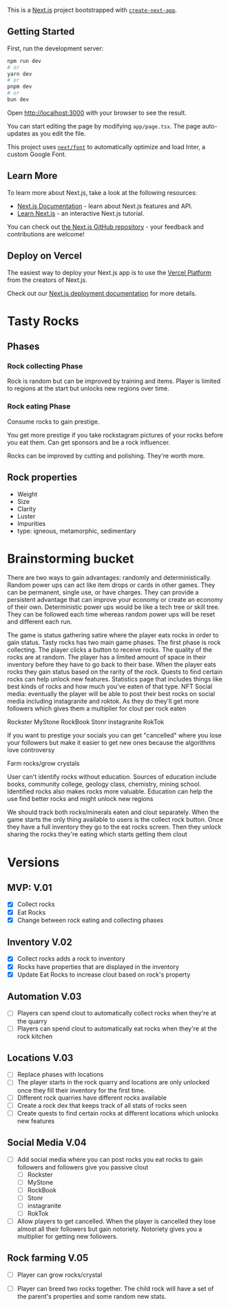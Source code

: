 This is a [Next.js](https://nextjs.org/) project bootstrapped with [`create-next-app`](https://github.com/vercel/next.js/tree/canary/packages/create-next-app).

## Getting Started

First, run the development server:

```bash
npm run dev
# or
yarn dev
# or
pnpm dev
# or
bun dev
```

Open [http://localhost:3000](http://localhost:3000) with your browser to see the result.

You can start editing the page by modifying `app/page.tsx`. The page auto-updates as you edit the file.

This project uses [`next/font`](https://nextjs.org/docs/basic-features/font-optimization) to automatically optimize and load Inter, a custom Google Font.

## Learn More

To learn more about Next.js, take a look at the following resources:

- [Next.js Documentation](https://nextjs.org/docs) - learn about Next.js features and API.
- [Learn Next.js](https://nextjs.org/learn) - an interactive Next.js tutorial.

You can check out [the Next.js GitHub repository](https://github.com/vercel/next.js/) - your feedback and contributions are welcome!

## Deploy on Vercel

The easiest way to deploy your Next.js app is to use the [Vercel Platform](https://vercel.com/new?utm_medium=default-template&filter=next.js&utm_source=create-next-app&utm_campaign=create-next-app-readme) from the creators of Next.js.

Check out our [Next.js deployment documentation](https://nextjs.org/docs/deployment) for more details.

# Tasty Rocks
## Phases
### Rock collecting Phase
Rock is random but can be improved by training and items. Player is limited to regions at the start but unlocks new regions over time.
### Rock eating Phase
Consume rocks to gain prestige. 

You get more prestige if you take rockstagram pictures of your rocks before you eat them.
Can get sponsors and be a rock influencer.

Rocks can be improved by cutting and polishing. They're worth more.
## Rock properties
- Weight
- Size
- Clarity
- Luster
- Impurities
- type: igneous, metamorphic, sedimentary 
# Brainstorming bucket

There are two ways to gain advantages: randomly and deterministically. Random power ups can act like item drops or cards in other games. They can be permanent, single use, or have charges. They can provide a persistent advantage that can improve your economy or create an economy of their own. Deterministic power ups would be like a tech tree or skill tree. They can be followed each time whereas random power ups will be reset and different each run. 

The game is status gathering satire where the player eats rocks in order to gain status. 
Tasty rocks has two main game phases. The first phase is rock collecting. The player clicks a button to receive rocks. The quality of the rocks are at random. 
The player has a limited amount of space in their inventory before they have to go back to their base.
When the player eats rocks they gain status based on the rarity of the rock.
Quests to find certain rocks can help unlock new features.
Statistics page that includes things like best kinds of rocks and how much you've eaten of that type.
NFT
Social media: eventually the player will be able to post their best rocks on social media including instagranite and roktok. As they do they'll get more followers which gives them a multiplier for clout per rock eaten 

Rockster
MyStone
RockBook
Stonr
instagranite
RokTok

If you want to prestige your socials you can get "cancelled" where you lose your followers but make it easier to get new ones because the algorithms love controversy

Farm rocks/grow crystals

User can't identify rocks without education. Sources of education include books, community college, geology class, chemistry, mining school. Identified rocks also makes rocks more valuable. Education can help the use find better rocks and might unlock new regions 

We should track both rocks/minerals eaten and clout separately. When the game starts the only thing available to users is the collect rock button. Once they have a full inventory they go to the eat rocks screen. Then they unlock sharing the rocks they're eating which starts getting them clout
# Versions
## MVP: V.01
- [x] Collect rocks
- [x] Eat Rocks
- [x] Change between rock eating and collecting phases
## Inventory V.02
- [x] Collect rocks adds a rock to inventory
- [x] Rocks have properties that are displayed in the inventory
- [x] Update Eat Rocks to increase clout based on rock's property
## Automation V.03
- [ ] Players can spend clout to automatically collect rocks when they're at the quarry
- [ ] Players can spend clout to automatically eat rocks when they're at the rock kitchen
## Locations V.03
- [ ] Replace phases with locations
- [ ] The player starts in the rock quarry and locations are only unlocked once they fill their inventory for the first time.
- [ ] Different rock quarries have different rocks available
- [ ] Create a rock dex that keeps track of all stats of rocks seen
- [ ] Create quests to find certain rocks at different locations which unlocks new features
## Social Media V.04
- [ ] Add social media where you can post rocks you eat rocks to gain followers and followers give you passive clout
    - [ ] Rockster
    - [ ] MyStone
    - [ ] RockBook
    - [ ] Stonr
    - [ ] instagranite
    - [ ] RokTok
- [ ] Allow players to get cancelled. When the player is cancelled they lose almost all their followers but gain notoriety. Notoriety gives you a multiplier for getting new followers.
## Rock farming V.05
- [ ] Player can grow rocks/crystal
- [ ] Player can breed two rocks together. The child rock will have a set of the parent's properties and some random new stats.

